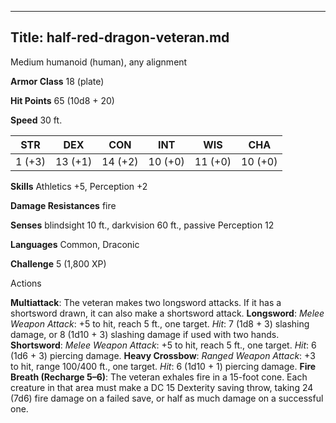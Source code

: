 -------------------------
Title: half-red-dragon-veteran.md
-------------------------


Medium humanoid (human), any alignment

**Armor Class** 18 (plate)

**Hit Points** 65 (10d8 + 20)

**Speed** 30 ft.

  STR|         DEX|         CON|         INT|         WIS|         CHA
  -----------| -----------| -----------| -----------| -----------| -----------|
   1 (+3)   | 13 (+1)   | 14 (+2)   | 10 (+0)   | 11 (+0)   | 10 (+0)

**Skills** Athletics +5, Perception +2

**Damage Resistances** fire

**Senses** blindsight 10 ft., darkvision 60 ft., passive Perception 12

**Languages** Common, Draconic

**Challenge** 5 (1,800 XP)


Actions

**Multiattack**: The veteran makes two longsword attacks. If it has
    a shortsword drawn, it can also make a shortsword attack.
**Longsword**: *Melee Weapon Attack*: +5 to hit, reach 5 ft.,
    one target. *Hit*: 7 (1d8 + 3) slashing damage, or 8 (1d10 + 3)
    slashing damage if used with two hands.
**Shortsword**: *Melee Weapon Attack*: +5 to hit, reach 5 ft.,
    one target. *Hit*: 6 (1d6 + 3) piercing damage.
**Heavy Crossbow**: *Ranged Weapon Attack*: +3 to hit, range 100/400
    ft., one target. *Hit*: 6 (1d10 + 1) piercing damage.
**Fire Breath (Recharge 5–6)**: The veteran exhales fire in a
    15-foot cone. Each creature in that area must make a DC 15 Dexterity
    saving throw, taking 24 (7d6) fire damage on a failed save, or half
    as much damage on a successful one.

